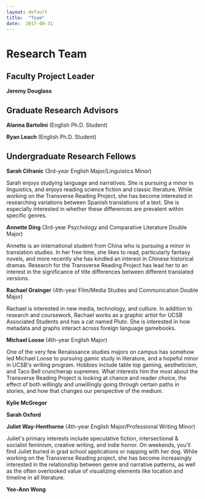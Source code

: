 ```yaml
---
layout: default
title:  "Team"
date:  2017-08-31
---
```


# Research Team

## Faculty Project Leader

__Jeremy Douglass__

## Graduate Research Advisors

__Alanna Bartolini__ (English Ph.D. Student)

__Ryan Leach__ (English Ph.D. Student)

## Undergraduate Research Fellows

__Sarah Cifranic__ (3rd-year English Major/Linguistics Minor) 

Sarah enjoys studying language and narratives. She is pursuing a minor in linguistics, and enjoys reading science fiction and classic literature. While working on the Transverse Reading Project, she has become interested in researching variations between Spanish translations of a text. She is especially interested in whether these differences are prevalent within specific genres. 
 
__Annette Ding__ (3rd-year Psychology and Comparative Literature Double Major) 

Annette is an international student from China who is pursuing a minor in translation studies. In her free time, she likes to read, particularly fantasy novels, and more recently she has kindled an interest in Chinese historical dramas. Research for the Transverse Reading Project has lead her to an interest in the significance of title differences between different translated versions.

__Rachael Grainger__ (4th-year Film/Media Studies and Communication Double Major) 

Rachael is interested in new media, technology, and culture. In addition to research and coursework, Rachael works as a graphic artist for UCSB Associated Students and has a cat named Pluto. She is interested in how metadata and graphs interact across foreign language gamebooks.

__Michael Loose__ (4th-year English Major) 

One of the very few Renaissance studies majors on campus has somehow led Michael Loose to pursuing gamic study in literature, and a hopeful minor in UCSB's writing program. Hobbies include table top gaming, aestheticism, and Taco Bell crunchwrap supremes. What interests him the most about the Transverse Reading Project is looking at chance and reader choice, the effect of both willingly and unwillingly going through certain paths in stories, and how that changes our perspective of the medium.

__Kylie McGregor__

__Sarah Oxford__

__Juliet Way-Henthorne__ (4th-year English Major/Professional Writing Minor) 
 
Juliet's primary interests include speculative fiction, intersectional & socialist feminism, creative writing, and indie horror. On weekends, you'll find Juliet buried in grad school applications or napping with her dog. While working on the Transverse Reading project, she has become increasingly interested in the relationship between genre and narrative patterns, as well as the often overlooked value of visualizing elements like location and timeline in all literature.

__Yee-Ann Wong__ 





